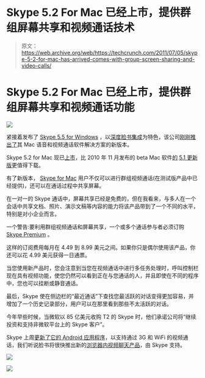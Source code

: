 # Skype 5.2 For Mac 已经上市，提供群组屏幕共享和视频通话技术

> 原文：<https://web.archive.org/web/https://techcrunch.com/2011/07/05/skype-5-2-for-mac-has-arrived-comes-with-group-screen-sharing-and-video-calls/>

# Skype 5.2 For Mac 已经上市，提供群组屏幕共享和视频通话功能

![](img/393771e3ec42af1265d27c0ce9827bdb.png)

紧接着发布了 [Skype 5.5 for Windows](https://web.archive.org/web/20230204113812/http://www.skype.com/intl/en/get-skype/on-your-computer/windows/beta/) ，以[深度脸书集成](https://web.archive.org/web/20230204113812/https://techcrunch.com/2011/06/20/want-some-facebook-with-that-skype-new-windows-client-adds-im-support/)为特色，该公司[刚刚推出了](https://web.archive.org/web/20230204113812/http://blogs.skype.com/en/2011/07/skype_mac_52_post.html)其 Mac 语音和视频通话软件解决方案的新版本。

Skype 5.2 for Mac 现已[上市](https://web.archive.org/web/20230204113812/http://www.skype.com/intl/en/get-skype/on-your-computer/macosx/)，比 2010 年 11 月发布的 beta Mac 软件[的](https://web.archive.org/web/20230204113812/https://techcrunch.com/2010/11/04/skype-group-video-mac/) [5.1 更新版](https://web.archive.org/web/20230204113812/http://blogs.skype.com/mac/2011/06/recommended_update_available_f.html)更值得下载。

有了新版本， [Skype for Mac](https://web.archive.org/web/20230204113812/http://www.skype.com/intl/en/get-skype/on-your-computer/macosx/tips-and-tricks/) 用户不仅可以进行群组视频通话(在测试版产品中已经提供)，还可以在通话过程中共享屏幕。

在一对一的 Skype 通话中，屏幕共享已经是免费的，但在我看来，与多人在一个会话中共享文档、照片、演示文稿等内容的能力将该产品带到了一个不同的水平，特别是对小企业而言。

一个警告:要利用群组视频通话和屏幕共享，一个或多个通话参与者必须订购 [Skype Premium](https://web.archive.org/web/20230204113812/http://www.skype.com/intl/en/prices/premium/) 。

这样的订阅费用每月在 4.49 到 8.99 美元之间。如果你只是偶尔使用该产品，你还可以花 4.99 美元获得一日通票。

当您使用新产品时，您会注意到当您在视频通话中进行多任务处理时，呼叫控制栏现在具有视频功能，使您仍然可以看到正在与您通话的人，并且即使在不同的程序中，您也可以挂断或静音通话。

最后，Skype 使在侧边栏的“最近通话”下查找您最活跃的对话变得更加容易，并增加了一个历史记录部分，用户可以在那里看到那些不太活跃的对话。

今年早些时候，当微软以 85 亿美元收购 T2 的 Skype 时，他们承诺公司将“继续投资和支持非微软平台上的 Skype 客户”。

Skype 上周[更新了它的 Android 应用程序](https://web.archive.org/web/20230204113812/https://techcrunch.com/2011/06/30/skype-for-android-now-support-video-calls-works-over-wifi-and-3g/)，以支持通过 3G 和 WiFi 的视频通话，我们听说脸书将很快推出新的[浏览器内视频聊天产品](https://web.archive.org/web/20230204113812/https://techcrunch.com/2011/07/01/facebook-will-launch-in-browser-video-chat-next-week-in-partnership-with-skype/)，由 Skype 支持。

![](img/c464b8dfc7f02d8067e4089ff06cebf2.png)

![](img/072d5f4b75af3b695afcffdcd48265e9.png)